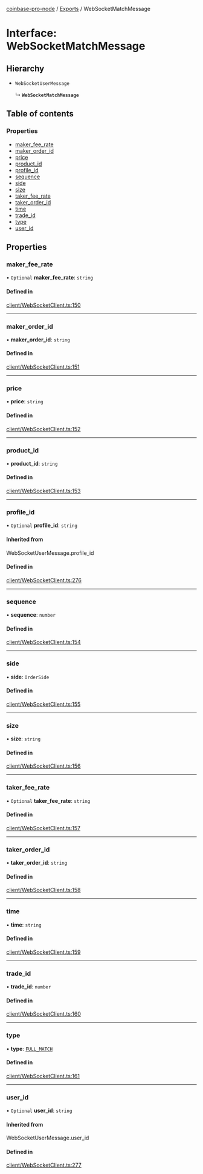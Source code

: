[coinbase-pro-node](../README.md) / [Exports](../modules.md) / WebSocketMatchMessage

# Interface: WebSocketMatchMessage

## Hierarchy

- `WebSocketUserMessage`

  ↳ **`WebSocketMatchMessage`**

## Table of contents

### Properties

- [maker_fee_rate](WebSocketMatchMessage.md#maker_fee_rate)
- [maker_order_id](WebSocketMatchMessage.md#maker_order_id)
- [price](WebSocketMatchMessage.md#price)
- [product_id](WebSocketMatchMessage.md#product_id)
- [profile_id](WebSocketMatchMessage.md#profile_id)
- [sequence](WebSocketMatchMessage.md#sequence)
- [side](WebSocketMatchMessage.md#side)
- [size](WebSocketMatchMessage.md#size)
- [taker_fee_rate](WebSocketMatchMessage.md#taker_fee_rate)
- [taker_order_id](WebSocketMatchMessage.md#taker_order_id)
- [time](WebSocketMatchMessage.md#time)
- [trade_id](WebSocketMatchMessage.md#trade_id)
- [type](WebSocketMatchMessage.md#type)
- [user_id](WebSocketMatchMessage.md#user_id)

## Properties

### maker_fee_rate

• `Optional` **maker_fee_rate**: `string`

#### Defined in

[client/WebSocketClient.ts:150](https://github.com/bennycode/coinbase-pro-node/blob/01e6d53/src/client/WebSocketClient.ts#L150)

---

### maker_order_id

• **maker_order_id**: `string`

#### Defined in

[client/WebSocketClient.ts:151](https://github.com/bennycode/coinbase-pro-node/blob/01e6d53/src/client/WebSocketClient.ts#L151)

---

### price

• **price**: `string`

#### Defined in

[client/WebSocketClient.ts:152](https://github.com/bennycode/coinbase-pro-node/blob/01e6d53/src/client/WebSocketClient.ts#L152)

---

### product_id

• **product_id**: `string`

#### Defined in

[client/WebSocketClient.ts:153](https://github.com/bennycode/coinbase-pro-node/blob/01e6d53/src/client/WebSocketClient.ts#L153)

---

### profile_id

• `Optional` **profile_id**: `string`

#### Inherited from

WebSocketUserMessage.profile_id

#### Defined in

[client/WebSocketClient.ts:276](https://github.com/bennycode/coinbase-pro-node/blob/01e6d53/src/client/WebSocketClient.ts#L276)

---

### sequence

• **sequence**: `number`

#### Defined in

[client/WebSocketClient.ts:154](https://github.com/bennycode/coinbase-pro-node/blob/01e6d53/src/client/WebSocketClient.ts#L154)

---

### side

• **side**: `OrderSide`

#### Defined in

[client/WebSocketClient.ts:155](https://github.com/bennycode/coinbase-pro-node/blob/01e6d53/src/client/WebSocketClient.ts#L155)

---

### size

• **size**: `string`

#### Defined in

[client/WebSocketClient.ts:156](https://github.com/bennycode/coinbase-pro-node/blob/01e6d53/src/client/WebSocketClient.ts#L156)

---

### taker_fee_rate

• `Optional` **taker_fee_rate**: `string`

#### Defined in

[client/WebSocketClient.ts:157](https://github.com/bennycode/coinbase-pro-node/blob/01e6d53/src/client/WebSocketClient.ts#L157)

---

### taker_order_id

• **taker_order_id**: `string`

#### Defined in

[client/WebSocketClient.ts:158](https://github.com/bennycode/coinbase-pro-node/blob/01e6d53/src/client/WebSocketClient.ts#L158)

---

### time

• **time**: `string`

#### Defined in

[client/WebSocketClient.ts:159](https://github.com/bennycode/coinbase-pro-node/blob/01e6d53/src/client/WebSocketClient.ts#L159)

---

### trade_id

• **trade_id**: `number`

#### Defined in

[client/WebSocketClient.ts:160](https://github.com/bennycode/coinbase-pro-node/blob/01e6d53/src/client/WebSocketClient.ts#L160)

---

### type

• **type**: [`FULL_MATCH`](../enums/WebSocketResponseType.md#full_match)

#### Defined in

[client/WebSocketClient.ts:161](https://github.com/bennycode/coinbase-pro-node/blob/01e6d53/src/client/WebSocketClient.ts#L161)

---

### user_id

• `Optional` **user_id**: `string`

#### Inherited from

WebSocketUserMessage.user_id

#### Defined in

[client/WebSocketClient.ts:277](https://github.com/bennycode/coinbase-pro-node/blob/01e6d53/src/client/WebSocketClient.ts#L277)
